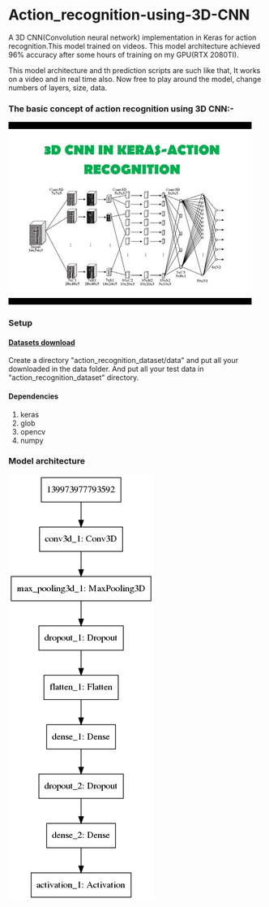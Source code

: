 # Action_recognition-using-3D-CNN

A 3D CNN(Convolution neural network) implementation in Keras for action recognition.This model trained on videos. This model architecture achieved 96% accuracy after some hours of training on my GPU(RTX 2080TI). 

This model architecture and th prediction scripts are such like that, It works on a video and in real time also. Now free to play around the model, change numbers of layers, size, data.

### The basic concept of action recognition using 3D CNN:-

![alt text](https://github.com/ankitgc1/Action_recognition-using-3D-CNN/blob/master/Action_recognition_using_3D_CNN.jpg)

### Setup
#### [Datasets download](http://www.nada.kth.se/cvap/actions/)
   Create a directory "action_recognition_dataset/data" and put all your downloaded in the data folder. And put all your test data in "action_recognition_dataset" directory. 
#### Dependencies
1. keras
2. glob
3. opencv
4. numpy

### Model architecture
![alt text](https://github.com/ankitgc1/action_recognition-using-3D-CNN/blob/master/model_architecture.png)
